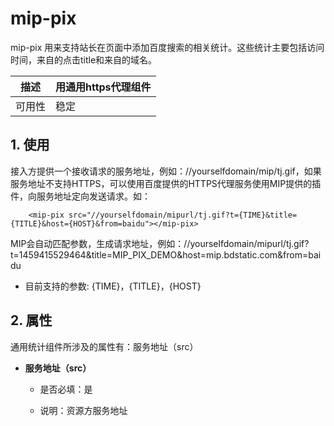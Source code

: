 # mip-pix

mip-pix 用来支持站长在页面中添加百度搜索的相关统计。这些统计主要包括访问时间，来自的点击title和来自的域名。

描述|用通用https代理组件
----|----
可用性|稳定

## 1. 使用

接入方提供一个接收请求的服务地址，例如：//yourselfdomain/mip/tj.gif，如果服务地址不支持HTTPS，可以使用百度提供的HTTPS代理服务使用MIP提供的插件，向服务地址定向发送请求。如：

```
    <mip-pix src="//yourselfdomain/mipurl/tj.gif?t={TIME}&title={TITLE}&host={HOST}&from=baidu"></mip-pix>
```

MIP会自动匹配参数，生成请求地址，例如：//yourselfdomain/mipurl/tj.gif?t=1459415529464&title=MIP_PIX_DEMO&host=mip.bdstatic.com&from=baidu

- 目前支持的参数: {TIME}，{TITLE}，{HOST}

## 2. 属性

通用统计组件所涉及的属性有：服务地址（src）

- **服务地址（src）**

	- 是否必填：是

    - 说明：资源方服务地址

